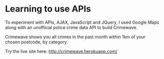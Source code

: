 # Learning to use APIs

To experiment with APIs, AJAX, JavaScript and JQuery, I used Google Maps along with an unofficial police crime data API to build Crimewave.

Crimewave shows you all crimes in the past month within 1km of your chosen postcode, by category.

Try the live site here:
http://crimewave.herokuapp.com/

